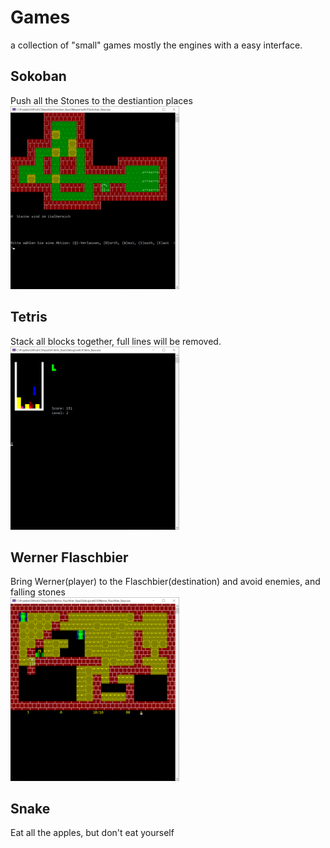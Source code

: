 # Games
a collection of "small" games 
mostly the engines with a easy interface.

## Sokoban
Push all the Stones to the destiantion places<br/>
<img width=270 src="https://github.com/joecare99/CSharp/blob/efeac7b365252e15e8b727b081d2293f3dd488be/CSharpBible/Games/Resources/Sokoban.PNG">

## Tetris
Stack all blocks together, full lines will be removed.<br/>
<img width=270 src="https://github.com/joecare99/CSharp/blob/efeac7b365252e15e8b727b081d2293f3dd488be/CSharpBible/Games/Resources/Tetris.PNG">

## Werner Flaschbier
Bring Werner(player) to the Flaschbier(destination) and avoid enemies, and falling stones<br/>
<img width=270 src="https://github.com/joecare99/CSharp/blob/efeac7b365252e15e8b727b081d2293f3dd488be/CSharpBible/Games/Resources/Werner_Flaschbier.PNG">

## Snake
Eat all the apples, but don't eat yourself<br/>
